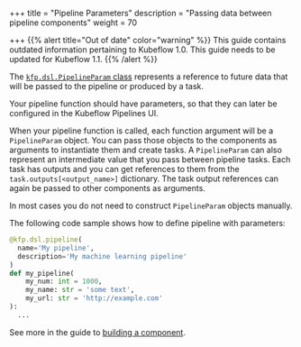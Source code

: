+++
title = "Pipeline Parameters"
description = "Passing data between pipeline components"
weight = 70
                    
+++
{{% alert title="Out of date" color="warning" %}}
This guide contains outdated information pertaining to Kubeflow 1.0. This guide
needs to be updated for Kubeflow 1.1.
{{% /alert %}}

The [`kfp.dsl.PipelineParam` 
class](https://kubeflow-pipelines.readthedocs.io/en/latest/source/kfp.dsl.html#kfp.dsl.PipelineParam)
represents a reference to future data that will be passed to the pipeline or produced by a task.

Your pipeline function should have parameters, so that they can later be configured in the Kubeflow Pipelines UI.

When your pipeline function is called, each function argument will be a `PipelineParam` object.
You can pass those objects to the components as arguments to instantiate them and create tasks.
A `PipelineParam` can also represent an intermediate value that you pass between pipeline tasks.
Each task has outputs and you can get references to them from the `task.outputs[<output_name>]` dictionary.
The task output references can again be passed to other components as arguments.

In most cases you do not need to construct `PipelineParam` objects manually.

The following code sample shows how to define pipeline with parameters:

```python
@kfp.dsl.pipeline(
  name='My pipeline',
  description='My machine learning pipeline'
)
def my_pipeline(
    my_num: int = 1000, 
    my_name: str = 'some text', 
    my_url: str = 'http://example.com'
):
  ...
```

See more in the guide to [building a 
component](/docs/pipelines/sdk/build-component/#create-a-python-class-for-your-component).
